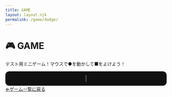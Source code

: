 ```yaml
---
title: GAME
layout: layout.njk
permalink: /game/dodge/
---
```

<h1>🎮 GAME</h1>
<p>テスト用ミニゲーム！マウスで●を動かして■をよけよう！</p>

<div id="game-box">
  <canvas id="game-canvas" width="300" height="400"></canvas>
</div>

<style>
#game-box {
  margin-top: 1em;
  background: #111;
  padding: 1em;
  border-radius: 12px;
  text-align: center;
}
canvas {
  background: #000;
  border: 2px solid #444;
  image-rendering: pixelated;
}
</style>

<script>
const canvas = document.getElementById("game-canvas");
const ctx = canvas.getContext("2d");

let player = { x: 150, y: 370, size: 10 };
let enemy = { x: Math.random() * 290, y: 0, size: 10 };
let gameOver = false;

canvas.addEventListener("mousemove", (e) => {
  const rect = canvas.getBoundingClientRect();
  player.x = e.clientX - rect.left;
});

function draw() {
  if (gameOver) {
    ctx.fillStyle = "#fff";
    ctx.font = "20px sans-serif";
    ctx.fillText("GAME OVER", 90, 200);
    return;
  }

  ctx.clearRect(0, 0, 300, 400);
  
  // draw player
  ctx.fillStyle = "#0f0";
  ctx.beginPath();
  ctx.arc(player.x, player.y, player.size, 0, Math.PI * 2);
  ctx.fill();

  // draw enemy
  ctx.fillStyle = "#f00";
  ctx.fillRect(enemy.x, enemy.y, enemy.size, enemy.size);
  enemy.y += 2;

  // collision
  if (
    enemy.y + enemy.size > player.y - player.size &&
    enemy.x < player.x + player.size &&
    enemy.x + enemy.size > player.x - player.size
  ) {
    gameOver = true;
  }

  if (enemy.y > 400) {
    enemy.y = 0;
    enemy.x = Math.random() * 290;
  }

  requestAnimationFrame(draw);
}
draw();
</script>

<div class="back-button-area">
  <a href="{{ '../game/' | relativePath }}" class="back-button">⇐ゲーム一覧に戻る</a>
</div>
